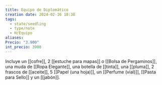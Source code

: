 ```yaml
---
title: Equipo de Diplomático
creation date: 2024-02-16 18:38
tags:
  - state/seedling
  - type/note
  - H/Equipo
aliases: 
Precio: "3.900"
int_precio: 3900
---
```


Incluye un [[cofre]], 2 [[estuche para mapas]] o [[Bolsa de Pergaminos]], una muda de [[Ropa Elegante]], una botella de [[tinta]], una [[pluma]], 2 frascos de [[aceite]], 5 [[Papel (una hoja)]], un [[Perfume (vial)]], [[Pasta para Sello]] y un [[jabón]].